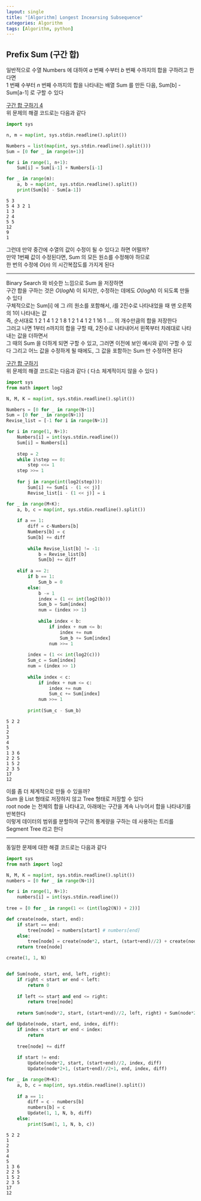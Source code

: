 ```yaml
---
layout: single
title: "[Algorithm] Longest Incearsing Subsequence"
categories: Algorithm
tags: [Algorithm, python]
---
```



## Prefix Sum (구간 합)
일반적으로 수열 Numbers 에 대하여 $a$ 번째 수부터 $b$ 번째 수까지의 합을 구하려고 한다면  <br>
$1$ 번째 수부터 $n$ 번째 수까지의 합을 나타내는 배열 Sum 를 만든 다음, Sum[b] - Sum[a-1] 로 구할 수 있다

[구간 합 구하기 4](https://www.acmicpc.net/problem/11659) <br>
위 문제의 해결 코드로는 다음과 같다


```python
import sys

n, m = map(int, sys.stdin.readline().split())

Numbers = list(map(int, sys.stdin.readline().split()))
Sum = [0 for _ in range(n+1)]

for i in range(1, n+1):
    Sum[i] = Sum[i-1] + Numbers[i-1]

for _ in range(m):
    a, b = map(int, sys.stdin.readline().split())
    print(Sum[b] - Sum[a-1])
```

    5 3
    5 4 3 2 1
    1 3
    2 4
    5 5
    12
    9
    1

그런데 만약 중간에 수열의 값이 수정이 될 수 있다고 하면 어떨까? <br>
만약 1번째 값이 수정된다면, Sum 의 모든 원소를 수정해야 하므로 <br>
한 번의 수정에 $O(n)$ 의 시간복잡도를 가지게 된다 <br>

<hr>

Binary Search 와 비슷한 느낌으로 Sum 을 저장하면 <br>
구간 합을 구하는 것은 $O(log N)$ 이 되지만, 수정하는 데에도 $O(log N)$ 이 되도록 만들 수 있다 <br>
구체적으로는 Sum[i] 에 그 $i$의 원소를 포함해서, $i$를 2진수로 나타내었을 때 맨 오른쪽의 $1$이 나타내는 값 <br>
즉, 순서대로 $1$ $2$ $1$ $4$ $1$ $2$ $1$ $8$ $1$ $2$ $1$ $4$ $1$ $2$ $1$ $16$ $1$ .... 의 개수만큼의 합을 저장한다 <br>
그러고 나면 $1$부터 $n$까지의 합을 구할 때, 2진수로 나타내어서 왼쪽부터 차례대로 나타내는 값을 더하면서 <br>
그 때의 Sum 을 더하게 되면 구할 수 있고, 그러면 이전에 보인 예시와 같이 구할 수 있다
그리고 어느 값을 수정하게 될 때에도, 그 값을 포함하는 Sum 만 수정하면 된다

[구간 합 구하기](https://www.acmicpc.net/problem/2042) <br>
위 문제의 해결 코드로는 다음과 같다  ( 다소 체계적이지 않을 수 있다 )


```python
import sys
from math import log2

N, M, K = map(int, sys.stdin.readline().split())

Numbers = [0 for _ in range(N+1)]
Sum = [0 for _ in range(N+1)]
Revise_list = [-1 for i in range(N+1)]

for i in range(1, N+1):
    Numbers[i] = int(sys.stdin.readline())
    Sum[i] = Numbers[i]
    
    step = 2
    while i%step == 0:
        step <<= 1
    step >>= 1
    
    for j in range(int(log2(step))):
        Sum[i] += Sum[i - (1 << j)]
        Revise_list[i - (1 << j)] = i

for _ in range(M+K):
    a, b, c = map(int, sys.stdin.readline().split())
    
    if a == 1:
        diff = c-Numbers[b]
        Numbers[b] = c
        Sum[b] += diff
        
        while Revise_list[b] != -1:
            b = Revise_list[b]
            Sum[b] += diff
        
    elif a == 2:
        if b == 1:
            Sum_b = 0
        else:
            b -= 1
            index = (1 << int(log2(b)))
            Sum_b = Sum[index]
            num = (index >> 1)
        
            while index < b:
                if index + num <= b:
                    index += num
                    Sum_b += Sum[index]
                num >>= 1
            
        index = (1 << int(log2(c)))
        Sum_c = Sum[index]
        num = (index >> 1)
        
        while index < c:
            if index + num <= c:
                index += num
                Sum_c += Sum[index]
            num >>= 1
                
        print(Sum_c - Sum_b)
```

    5 2 2
    1
    2
    3
    4
    5
    1 3 6
    2 2 5
    1 5 2
    2 3 5
    17
    12

이를 좀 더 체계적으로 만들 수 있을까? <br>
Sum 을 List 형태로 저장하지 않고 Tree 형태로 저장할 수 있다 <br>
root node 는 전체의 합을 나타내고, 아래에는 구간을 계속 나누어서 합을 나타내기를 반복한다 <br>
이렇게 데이터의 범위를 분할하여 구간의 통계량을 구하는 데 사용하는 트리를 Segment Tree 라고 한다 <br>

<hr>

동일한 문제에 대한 해결 코드로는 다음과 같다


```python
import sys
from math import log2

N, M, K = map(int, sys.stdin.readline().split())
numbers = [0 for _ in range(N+1)]

for i in range(1, N+1):
    numbers[i] = int(sys.stdin.readline())
    
tree = [0 for _ in range(1 << (int(log2(N)) + 2))]

def create(node, start, end):
    if start == end:
        tree[node] = numbers[start] # numbers[end]
    else:
        tree[node] = create(node*2, start, (start+end)//2) + create(node*2+1, (start+end)//2+1, end)
    return tree[node]

create(1, 1, N)


def Sum(node, start, end, left, right):
    if right < start or end < left:
        return 0
    
    if left <= start and end <= right:
        return tree[node]
    
    return Sum(node*2, start, (start+end)//2, left, right) + Sum(node*2+1, (start+end)//2+1, end, left, right)

def Update(node, start, end, index, diff):
    if index < start or end < index:
        return
    
    tree[node] += diff
    
    if start != end:
        Update(node*2, start, (start+end)//2, index, diff)
        Update(node*2+1, (start+end)//2+1, end, index, diff)

for _ in range(M+K):
    a, b, c = map(int, sys.stdin.readline().split())
    
    if a == 1:
        diff = c - numbers[b]
        numbers[b] = c
        Update(1, 1, N, b, diff)
    else:
        print(Sum(1, 1, N, b, c))
```

    5 2 2
    1
    2
    3
    4
    5
    1 3 6
    2 2 5
    1 5 2
    2 3 5
    17
    12
